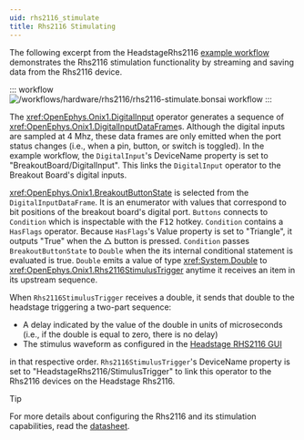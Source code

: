 ```yaml
---
uid: rhs2116_stimulate
title: Rhs2116 Stimulating
---
```


The following excerpt from the HeadstageRhs2116 [example workflow](xref:rhs2116) demonstrates the Rhs2116
stimulation functionality by streaming and saving data from the Rhs2116 device.

::: workflow
![/workflows/hardware/rhs2116/rhs2116-stimulate.bonsai workflow](../../../workflows/hardware/rhs2116/rhs2116-stimulate.bonsai)
:::

The <xref:OpenEphys.Onix1.DigitalInput> operator generates a sequence of
<xref:OpenEphys.Onix1.DigitalInputDataFrame>s. Although the digital inputs are sampled at 4 Mhz,
these data frames are only emitted when the port status changes (i.e., when a pin, button, or switch
is toggled). In the example workflow, the `DigitalInput`'s DeviceName property is
set to "BreakoutBoard/DigitalInput". This links the `DigitalInput` operator to the Breakout Board's
digital inputs. 

<xref:OpenEphys.Onix1.BreakoutButtonState> is selected from the `DigitalInputDataFrame`. It is an
enumerator with values that correspond to bit positions of the breakout board's digital port.
`Buttons` connects to `Condition` which is inspectable with the <kbd>F12</kbd> hotkey. `Condition`
contains a `HasFlags` operator. Because `HasFlags`'s Value property is set to "Triangle", it outputs
"True" when the △ button is pressed. `Condition` passes `BreakoutButtonState` to `Double`
when the its internal conditional statement is evaluated is true. `Double` emits a value of type
<xref:System.Double> to <xref:OpenEphys.Onix1.Rhs2116StimulusTrigger> anytime it receives an item in
its upstream sequence. 

When `Rhs2116StimulusTrigger` receives a double, it sends that double to the headstage triggering a
two-part sequence:
- A delay indicated by the value of the double in units of microseconds (i.e., if the double is
  equal to zero, there is no delay)
- The stimulus waveform as configured in the [Headstage RHS2116 GUI](xref:rhs2116_gui)

in that respective order. `Rhs2116StimulusTrigger`'s DeviceName property is set to
"HeadstageRhs2116/StimulusTrigger" to link this operator to the Rhs2116 devices on the Headstage
Rhs2116.

> [!TIP] 
> For more details about configuring the Rhs2116 and its stimulation capabilities, read the
> [datasheet](https://intantech.com/files/Intan_RHS2116_datasheet.pdf). 